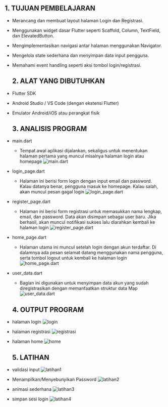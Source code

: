    ## 1. TUJUAN PEMBELAJARAN
- Merancang dan membuat layout halaman Login dan Registrasi.
- Menggunakan widget dasar Flutter seperti Scaffold, Column, TextField, dan ElevatedButton.
- Mengimplementasikan navigasi antar halaman menggunakan Navigator.
- Mengelola state sederhana dan menyimpan data input pengguna.
- Memahami event handling seperti aksi tombol login/registrasi.

   ## 2. ALAT YANG DIBUTUHKAN
- Flutter SDK
- Android Studio / VS Code (dengan ekstensi Flutter)
- Emulator Android/iOS atau perangkat fisik

   ## 3. ANALISIS PROGRAM
- main.dart
    - Tempat awal aplikasi dijalankan, sekaligus untuk menentukan halaman pertama yang muncul misalnya halaman login atau homepage
    ![main.dart](image/main.jpg)

- login_page.dart
   - Halaman ini berisi form login dengan input email dan password. Kalau datanya benar, pengguna masuk ke homepage. Kalau salah, akan muncul pesan gagal login
    ![login_page.dart](image/login.jpg)

- register_page.dart
   - Halaman ini berisi form registrasi untuk memasukkan nama lengkap, email, dan password. Data akan disimpan sebagai user baru. Jika berhasil, akan muncul notifikasi sukses lalu diarahkan kembali ke halaman login
    ![register_page.dart](image/register%20.jpg)

- home_page.dart
   - Halaman utama ini muncul setelah login dengan akun terdaftar. Di dalamnya ada pesan selamat datang menggunakan nama pengguna, serta     tombol logout untuk kembali ke halaman login
    ![home_page.dart](image/home%20.jpg)

- user_data.dart
   - Bagian ini digunakan untuk menyimpan data akun yang sudah diregistrasikan dengan memanfaatkan struktur data Map
    ![user_data.dart](image/data.jpg)

   ## 4. OUTPUT PROGRAM
- halaman login
    ![login](image/halaman_login.jpg)
- halaman registrasi
    ![registrasi](image/halaman_register.jpg)
- halaman home
    ![home](image/halaman_home.jpg)

   ## 5. LATIHAN 
- validasi input
![latihan1](image/latihan1.PNG)
- Menampilkan/Menyebunyikan Password
![latihan2](image/latihan2.PNG)
- animasi sederhana
![latihan3](image/latihan3.PNG)
- simpan sesi login
![latihan4](image/latihan4.PNG)
